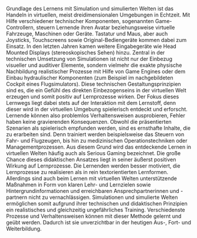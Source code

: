 <!-- filename: 04_Zentrale_Erkenntnisse.md -->
<!-- title: Zentrale Erkenntnisse -->

Grundlage des Lernens mit Simulation und simulierten Welten ist das Handeln in virtuellen, meist dreidimensionalen Umgebungen in Echtzeit. Mit Hilfe verschiedener technischer Komponenten, sogenannten Game-Controllern, steuern Lernende ihren Avatar beziehungsweise virtuelle Fahrzeuge, Maschinen oder Geräte. Tastatur und Maus, aber auch Joysticks, Touchscreens sowie Original-Bediengeräte kommen dabei zum Einsatz. In den letzten Jahren kamen weitere Eingabegeräte wie Head Mounted Displays (stereoskopisches Sehen) hinzu. Zentral in der technischen Umsetzung von Simulationen ist nicht nur der Einbezug visueller und auditiver Elemente, sondern vielmehr die exakte physische Nachbildung realistischer Prozesse mit Hilfe von Game Engines oder dem Einbau hydraulischer Komponenten (zum Beispiel im nachgebildeten Cockpit eines Flugsimulators). Diese technischen Gestaltungsprinzipien sind es, die ein Gefühl des direkten Einbezogenseins in der virtuellen Welt erzeugen und somit positiv auf Lernprozesse wirken. Der Fokus dieses Lernwegs liegt dabei stets auf der Interaktion mit dem Lernstoff, denn dieser wird in der virtuellen Umgebung spielerisch entdeckt und erforscht. Lernende können also problemlos Verhaltensweisen ausprobieren, Fehler haben keine gravierenden Konsequenzen. Obwohl die präsentierten Szenarien als spielerisch empfunden werden, sind es ernsthafte Inhalte, die zu erarbeiten sind. Denn trainiert werden beispielsweise das Steuern von Fahr- und Flugzeugen, bis hin zu medizinischen Operationstechniken oder Managementprozessen. Aus diesem Grund wird das entdeckende Lernen in virtuellen Welten häufig auch als Serious Gaming bezeichnet. Die große Chance dieses didaktischen Ansatzes liegt in seiner äußerst positiven Wirkung auf Lernprozesse. Die Lernenden werden besser motiviert, die Lernprozesse zu realisieren als in rein textorientierten Lernformen. Allerdings sind auch beim Lernen mit virtuellen Welten unterstützende Maßnahmen in Form von klaren Lehr- und Lernzielen sowie Hintergrundinformationen und erreichbaren Ansprechpartnerinnen und -partnern nicht zu vernachlässigen. Simulationen und simulierte Welten ermöglichen somit aufgrund ihrer technischen und didaktischen Prinzipien ein realistisches und gleichzeitig ungefährliches Training. Verschiedenste Prozesse und Verhaltensweisen können mit dieser Methode gelernt und geübt werden. Dadurch ist sie unverzichtbar in der heutigen Aus-, Fort- und Weiterbildung.
